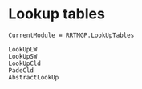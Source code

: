 # Lookup tables

```@meta
CurrentModule = RRTMGP.LookUpTables
```

```@docs
LookUpLW
LookUpSW
LookUpCld
PadeCld
AbstractLookUp
```
